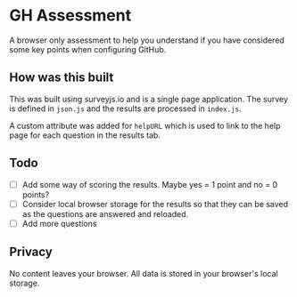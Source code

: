 # GH Assessment
A browser only assessment to help you understand if you have considered some key points when configuring GitHub.

## How was this built
This was built using surveyjs.io and is a single page application.  The survey is defined in `json.js` and the results are processed in `index.js`.

A custom attribute was added for `helpURL` which is used to link to the help page for each question in the results tab.

## Todo
- [ ] Add some way of scoring the results. Maybe yes = 1 point and no = 0 points?
- [ ] Consider local browser storage for the results so that they can be saved as the questions are answered and reloaded.
- [ ] Add more questions

## Privacy
No content leaves your browser.  All data is stored in your browser's local storage.